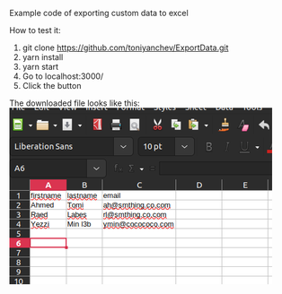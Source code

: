 Example code of exporting custom data to excel

How to test it:

1. git clone https://github.com/toniyanchev/ExportData.git
2. yarn install
3. yarn start
4. Go to localhost:3000/
5. Click the button

The downloaded file looks like this:
![Alt text](./result.png?raw=true "The result file ")